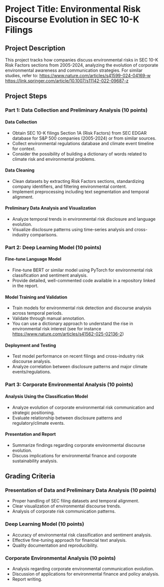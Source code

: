 # Project Title: Environmental Risk Discourse Evolution in SEC 10-K Filings

## Project Description

This project tracks how companies discuss environmental risks in SEC 10-K Risk Factors sections from 2005-2024, analyzing the evolution of corporate environmental awareness and communication strategies. For similar studies, refer to:
https://www.nature.com/articles/s41599-024-04169-w
https://link.springer.com/article/10.1007/s11142-022-09687-z

## Project Steps

### Part 1: Data Collection and Preliminary Analysis (10 points)

#### Data Collection
- Obtain SEC 10-K filings Section 1A (Risk Factors) from SEC EDGAR database for S&P 500 companies (2005-2024) or from similar sources.
- Collect environmental regulations database and climate event timeline for context.
- Consider the possibility of building a dictionary of words related to climate risk and environmental problems.

#### Data Cleaning
- Clean datasets by extracting Risk Factors sections, standardizing company identifiers, and filtering environmental content.
- Implement preprocessing including text segmentation and temporal alignment.

#### Preliminary Data Analysis and Visualization
- Analyze temporal trends in environmental risk disclosure and language evolution.
- Visualize disclosure patterns using time-series analysis and cross-industry comparisons.

### Part 2: Deep Learning Model (10 points)

#### Fine-tune Language Model
- Fine-tune BERT or similar model using PyTorch for environmental risk classification and sentiment analysis.
- Provide detailed, well-commented code available in a repository linked in the report.

#### Model Training and Validation
- Train models for environmental risk detection and discourse analysis across temporal periods.
- Validate through manual annotation.
- You can use a dictionary approach to understand the rise in environmental risk interest (see for instance https://www.nature.com/articles/s41562-025-02136-2)

#### Deployment and Testing
- Test model performance on recent filings and cross-industry risk discourse analysis.
- Analyze correlation between disclosure patterns and major climate events/regulations.

### Part 3: Corporate Environmental Analysis (10 points)

#### Analysis Using the Classification Model
- Analyze evolution of corporate environmental risk communication and strategic positioning.
- Evaluate relationship between disclosure patterns and regulatory/climate events.

#### Presentation and Report
- Summarize findings regarding corporate environmental discourse evolution.
- Discuss implications for environmental finance and corporate sustainability analysis.

## Grading Criteria

### Presentation of Data and Preliminary Data Analysis (10 points)
- Proper handling of SEC filing datasets and temporal alignment.
- Clear visualization of environmental discourse trends.
- Analysis of corporate risk communication patterns.

### Deep Learning Model (10 points)
- Accuracy of environmental risk classification and sentiment analysis.
- Effective fine-tuning approach for financial text analysis.
- Quality documentation and reproducibility.

### Corporate Environmental Analysis (10 points)
- Analysis regarding corporate environmental communication evolution.
- Discussion of applications for environmental finance and policy analysis.
- Report writing.
